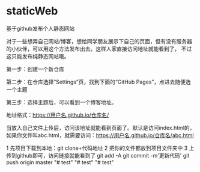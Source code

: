 # staticWeb
基于github发布个人静态网站

对于一些想弄自己网站/博客，想给同学朋友展示下自己的页面，但有没有服务器的小伙伴，可以用这个方法发布出去。这样人家直接访问地址就能看到了，
不过这只能发布纯静态网站哦。

第一步：创建一个新仓库

第二步：在仓库选择“Settings”页，找到下面的“GitHub Pages”，点进去随便选一个主题

第三步：选择主题后，可以看到一个博客地址。

地址格式：https://用户名.github.io/仓库名/

当放入自己文件上传后，访问该地址就能看到页面了。默认是访问index.html的，如果你文件叫abc.html，就需要访问：https://用户名.github.io/仓库名/abc.html

1 先项目下载到本地：git clone+代码地址
2 把你的文件都放到项目文件夹中
3 上传到github即可，访问链接就能看到了
git add -A
git commit -m'更新代码'
git push origin master
"# test" 
"# test" 
"# test" 
